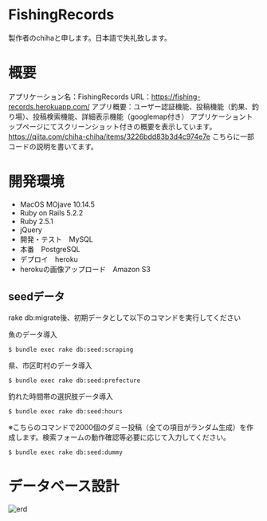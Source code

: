 FishingRecords
===

製作者のchihaと申します。日本語で失礼致します。

# 概要
アプリケーション名：FishingRecords
URL：https://fishing-records.herokuapp.com/
アプリ概要：ユーザー認証機能、投稿機能（釣果、釣り場）、投稿検索機能、詳細表示機能（googlemap付き）
アプリケーショントップページにてスクリーンショット付きの概要を表示しています。
https://qiita.com/chiha-chiha/items/3226bdd83b3d4c974e7e
こちらに一部コードの説明を書いてます。

# 開発環境
- MacOS MOjave 10.14.5
- Ruby on Rails 5.2.2
- Ruby 2.5.1
- jQuery
- 開発・テスト　MySQL
- 本番　PostgreSQL
- デプロイ　heroku
- herokuの画像アップロード　Amazon S3

## seedデータ
rake db:migrate後、初期データとして以下のコマンドを実行してください

魚のデータ導入

```
$ bundle exec rake db:seed:scraping
```

県、市区町村のデータ導入

```
$ bundle exec rake db:seed:prefecture
```

釣れた時間帯の選択肢データ導入

```
$ bundle exec rake db:seed:hours
```
※こちらのコマンドで2000個のダミー投稿（全ての項目がランダム生成）を作成します。検索フォームの動作確認等必要に応じて入力してください。

```
$ bundle exec rake db:seed:dummy
```

# データベース設計

![erd](https://user-images.githubusercontent.com/53557469/66914995-f29ef900-f052-11e9-85bf-c365d16bef82.png)



